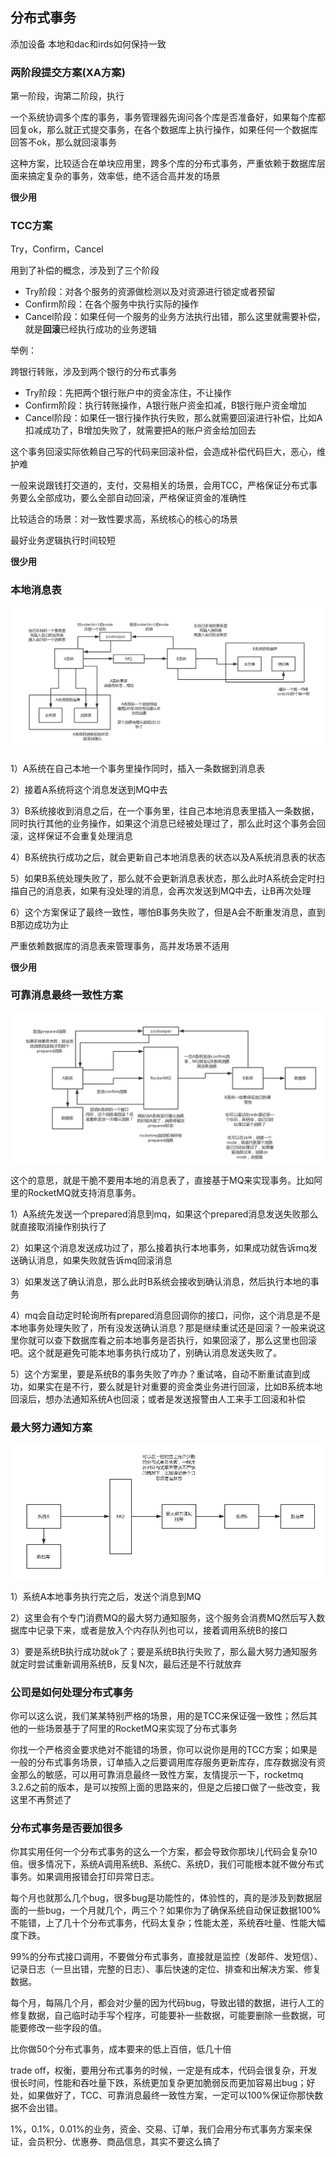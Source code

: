 ## 分布式事务

添加设备     本地和dac和irds如何保持一致



### 两阶段提交方案(XA方案)

第一阶段，询第二阶段，执行

一个系统协调多个库的事务，事务管理器先询问各个库是否准备好，如果每个库都回复ok，那么就正式提交事务，在各个数据库上执行操作，如果任何一个数据库回答不ok，那么就回滚事务

这种方案，比较适合在单块应用里，跨多个库的分布式事务，严重依赖于数据库层面来搞定复杂的事务，效率低，绝不适合高并发的场景

**很少用**

### TCC方案

Try，Confirm，Cancel

用到了补偿的概念，涉及到了三个阶段

- Try阶段：对各个服务的资源做检测以及对资源进行锁定或者预留
- Confirm阶段：在各个服务中执行实际的操作
- Cancel阶段：如果任何一个服务的业务方法执行出错，那么这里就需要补偿，就是**回滚**已经执行成功的业务逻辑

举例：

跨银行转账，涉及到两个银行的分布式事务

- Try阶段：先把两个银行账户中的资金冻住，不让操作
- Confirm阶段：执行转账操作，A银行账户资金扣减，B银行账户资金增加
- Cancel阶段：如果任一银行操作执行失败，那么就需要回滚进行补偿，比如A扣减成功了，B增加失败了，就需要把A的账户资金给加回去

这个事务回滚实际依赖自己写的代码来回滚补偿，会造成补偿代码巨大，恶心，维护难

一般来说跟钱打交道的，支付，交易相关的场景，会用TCC，严格保证分布式事务要么全部成功，要么全部自动回滚，严格保证资金的准确性

比较适合的场景：对一致性要求高，系统核心的核心的场景

最好业务逻辑执行时间较短

**很少用**

### 本地消息表

![](./image/本地消息表方案.png)

1）A系统在自己本地一个事务里操作同时，插入一条数据到消息表

2）接着A系统将这个消息发送到MQ中去

3）B系统接收到消息之后，在一个事务里，往自己本地消息表里插入一条数据，同时执行其他的业务操作，如果这个消息已经被处理过了，那么此时这个事务会回滚，这样保证不会重复处理消息

4）B系统执行成功之后，就会更新自己本地消息表的状态以及A系统消息表的状态

5）如果B系统处理失败了，那么就不会更新消息表状态，那么此时A系统会定时扫描自己的消息表，如果有没处理的消息，会再次发送到MQ中去，让B再次处理

6）这个方案保证了最终一致性，哪怕B事务失败了，但是A会不断重发消息，直到B那边成功为止

严重依赖数据库的消息表来管理事务，高并发场景不适用

**很少用**



### 可靠消息最终一致性方案

![](./image/可靠消息最终一致性方案.png)

这个的意思，就是干脆不要用本地的消息表了，直接基于MQ来实现事务。比如阿里的RocketMQ就支持消息事务。

1）A系统先发送一个prepared消息到mq，如果这个prepared消息发送失败那么就直接取消操作别执行了

2）如果这个消息发送成功过了，那么接着执行本地事务，如果成功就告诉mq发送确认消息，如果失败就告诉mq回滚消息

3）如果发送了确认消息，那么此时B系统会接收到确认消息，然后执行本地的事务

4）mq会自动定时轮询所有prepared消息回调你的接口，问你，这个消息是不是本地事务处理失败了，所有没发送确认消息？那是继续重试还是回滚？一般来说这里你就可以查下数据库看之前本地事务是否执行，如果回滚了，那么这里也回滚吧。这个就是避免可能本地事务执行成功了，别确认消息发送失败了。

5）这个方案里，要是系统B的事务失败了咋办？重试咯，自动不断重试直到成功，如果实在是不行，要么就是针对重要的资金类业务进行回滚，比如B系统本地回滚后，想办法通知系统A也回滚；或者是发送报警由人工来手工回滚和补偿



### 最大努力通知方案

![](./image/最大努力通知方案.png)

1）系统A本地事务执行完之后，发送个消息到MQ

2）这里会有个专门消费MQ的最大努力通知服务，这个服务会消费MQ然后写入数据库中记录下来，或者是放入个内存队列也可以，接着调用系统B的接口

3）要是系统B执行成功就ok了；要是系统B执行失败了，那么最大努力通知服务就定时尝试重新调用系统B，反复N次，最后还是不行就放弃

### 公司是如何处理分布式事务

你可以这么说，我们某某特别严格的场景，用的是TCC来保证强一致性；然后其他的一些场景基于了阿里的RocketMQ来实现了分布式事务

你找一个严格资金要求绝对不能错的场景，你可以说你是用的TCC方案；如果是一般的分布式事务场景，订单插入之后要调用库存服务更新库存，库存数据没有资金那么的敏感，可以用可靠消息最终一致性方案，友情提示一下，rocketmq 3.2.6之前的版本，是可以按照上面的思路来的，但是之后接口做了一些改变，我这里不再赘述了



### 分布式事务是否要加很多

你其实用任何一个分布式事务的这么一个方案，都会导致你那块儿代码会复杂10倍。很多情况下，系统A调用系统B、系统C、系统D，我们可能根本就不做分布式事务。如果调用报错会打印异常日志。

 

每个月也就那么几个bug，很多bug是功能性的，体验性的，真的是涉及到数据层面的一些bug，一个月就几个，两三个？如果你为了确保系统自动保证数据100%不能错，上了几十个分布式事务，代码太复杂；性能太差，系统吞吐量、性能大幅度下跌。

 

99%的分布式接口调用，不要做分布式事务，直接就是监控（发邮件、发短信）、记录日志（一旦出错，完整的日志）、事后快速的定位、排查和出解决方案、修复数据。

每个月，每隔几个月，都会对少量的因为代码bug，导致出错的数据，进行人工的修复数据，自己临时动手写个程序，可能要补一些数据，可能要删除一些数据，可能要修改一些字段的值。

比你做50个分布式事务，成本要来的低上百倍，低几十倍

trade off，权衡，要用分布式事务的时候，一定是有成本，代码会很复杂，开发很长时间，性能和吞吐量下跌，系统更加复杂更加脆弱反而更加容易出bug；好处，如果做好了，TCC、可靠消息最终一致性方案，一定可以100%保证你那快数据不会出错。

 1%，0.1%，0.01%的业务，资金、交易、订单，我们会用分布式事务方案来保证，会员积分、优惠券、商品信息，其实不要这么搞了

